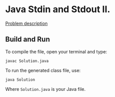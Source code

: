 # Java Stdin and Stdout II.

[Problem description](https://www.hackerrank.com/challenges/java-stdin-stdout)

## Build and Run

To compile the file, open your terminal and type:
```
javac Solution.java
```

To run the generated class file, use:
```
java Solution
```

Where `Solution.java` is your Java file.
